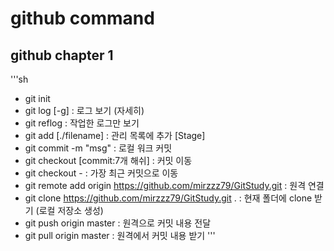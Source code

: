 # github command

## github chapter 1
'''sh
- git init
- git log [-g]                  : 로그 보기 (자세히)
- git reflog                    : 작업한 로그만 보기
- git add [./filename]          : 관리 목록에 추가 [Stage]
- git commit -m "msg"               : 로컬 워크 커밋
- git checkout [commit:7개 해쉬]    : 커밋 이동
- git checkout -                    : 가장 최근 커밋으로 이동
- git remote add origin https://github.com/mirzzz79/GitStudy.git        : 원격 연결
- git clone https://github.com/mirzzz79/GitStudy.git .                  : 현재 폴더에 clone 받기 (로컬 저장소 생성)
- git push origin master : 원격으로 커밋 내용 전달
- git pull origin master : 원격에서 커밋 내용 받기
'''